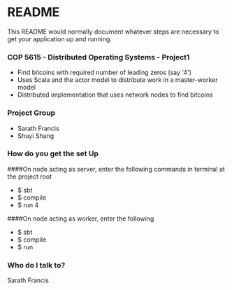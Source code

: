 # README #

This README would normally document whatever steps are necessary to get your application up and running.

### COP 5615 - Distributed Operating Systems - Project1 ###

* Find bitcoins with required number of leading zeros (say '4')
* Uses Scala and the actor model to distribute work in a master-worker model
* Distributed implementation that uses network nodes to find bitcoins


### Project Group ###

* Sarath Francis
* Shuyi Shang

### How do you get the set Up ###

####On node acting as server, enter the following commands in terminal at the project root

* $ sbt
* $ compile
* $ run 4

####On node acting as worker, enter the following

* $ sbt
* $ compile
* $ run <server-ip-adress>



### Who do I talk to? ###

Sarath Francis